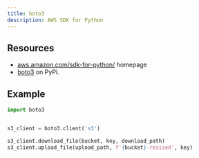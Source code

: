 ```yaml
---
title: boto3
description: AWS SDK for Python 
---
```


## Resources

- [aws.amazon.com/sdk-for-python/](http://aws.amazon.com/sdk-for-python/) homepage
- [boto3](https://pypi.org/project/boto3/) on PyPi.


## Example

```python
import boto3


s3_client = boto3.client('s3')

s3_client.download_file(bucket, key, download_path)
s3_client.upload_file(upload_path, f'{bucket}-resized', key)
```
